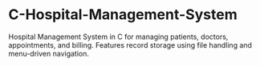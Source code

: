 # C-Hospital-Management-System
Hospital Management System in C for managing patients, doctors, appointments, and billing. Features record storage using file handling and menu-driven navigation.
